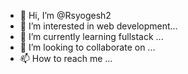 - 👋 Hi, I’m @Rsyogesh2
- 👀 I’m interested in web development...
- 🌱 I’m currently learning fullstack ...
- 💞️ I’m looking to collaborate on ...
- 📫 How to reach me ...

<!---
Rsyogesh2/Rsyogesh2 is a ✨ special ✨ repository because its `README.md` (this file) appears on your GitHub profile.
You can click the Preview link to take a look at your changes.
--->
